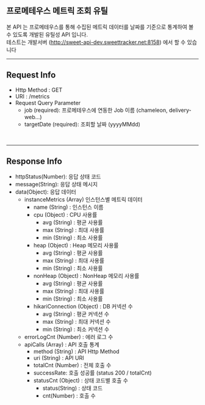 ## 프로메테우스 메트릭 조회 유틸

본 API 는 프로메테우스를 통해 수집된 메트릭 데이터를 날짜를 기준으로 통계하여 볼 수 있도록 개발된 유틸성 API 입니다.
<br />
테스트는 개발서버 (http://sweet-api-dev.sweettracker.net:8158) 에서 할 수 있습니다
<br />


--- 

## Request Info

- Http Method : GET
- URI : /metrics
- Request Query Parameter
    - job (required): 프로메테우스에 연동한 Job 이름 (chameleon, delivery-web...)
    - targetDate (required): 조회할 날짜 (yyyyMMdd)

<br >

----

## Response Info

- httpStatus(Number): 응답 상태 코드
- message(String): 응답 상태 메시지
- data(Object): 응답 데이터
    - instanceMetrics (Array) 인스턴스별 메트릭 데이터
        - name (String) : 인스턴스 이름
        - cpu (Object) : CPU 사용률
            - avg (String) : 평균 사용률
            - max (String) : 최대 사용률
            - min (String) : 최소 사용률
        - heap (Object) : Heap 메모리 사용률
            - avg (String) : 평균 사용률
            - max (String) : 최대 사용률
            - min (String) : 최소 사용률
        - nonHeap (Object) : NonHeap 메모리 사용률
            - avg (String) : 평균 사용률
            - max (String) : 최대 사용률
            - min (String) : 최소 사용률
        - hikariConnection (Object) : DB 커넥션 수
            - avg (String) : 평균 커넥션 수
            - max (String) : 최대 커넥션 수
            - min (String) : 최소 커넥션 수
    - errorLogCnt (Number) : 에러 로그 수
    - apiCalls (Array) : API 호출 통계
        - method (String) : API Http Method
        - uri (String) : API URI
        - totalCnt (Number) : 전체 호출 수
        - successRate: 호출 성공률 (status 200 / totalCnt)
        - statusCnt (Object) : 상태 코드별 호출 수
            - status(String) : 상태 코드
            - cnt(Number) : 호출 수